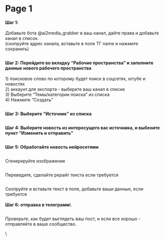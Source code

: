 # Page 1

**Шаг 1:**\
\
Добавьте бота @ai2media\_grabber в ваш канал, дайте права и добавьте канал в список.\
(скопруйте адрес канала, вставьте в поле ТГ name и нажмите сохранить)

<figure><img src="https://lh7-us.googleusercontent.com/93SpGg72PQUzRcUfjLb9BncTMbwn_fzGGlSE_AIQkVBJd2KmcLxxKuSYNw10jIAV2CquSsGYKZ4w9KYg-iygVCJT2-n2PWVmyjrrrVgeiflK0Bj3J0eJAX0dejKxUdVpxIS4XJ-Oh3bD977Xi_l94Z4" alt=""><figcaption></figcaption></figure>

**Шаг 2: Перейдите во вкладку “Рабочие пространства” и заполните данные нового рабочего пространства**\
\
1\) поисковое слово по которому будет поиск в соцсетях, ютубе и новостях\
2\) аккаунт для экспорта - выберите ваш канал в списке\
3\) Выберите “Темы/категории поиска” из списка\
4\) Нажмите “Создать”

<figure><img src="https://lh7-us.googleusercontent.com/F_zKv1bY-wwXbB13ZJ_B1ti51GtsiCC1wqfRXYjbiKFXm0-w0frG7qUHhQyMC7QpDLfKSvrX4QxFB3v_mEDU7aq9OwjPenzqVv06x8_PTxRDx0LD1lhy_nhT39BDXm282_mI3rTVpUMr75t3Od81VuU" alt=""><figcaption></figcaption></figure>

**Шаг 3: Выберите “Источник” из списка**

<figure><img src="https://lh7-us.googleusercontent.com/Mup-RZVXO7jBkCweREuK5l1KnpXt3o7W1A1gqM7yVwmU_5Uh8TV8kfunv9NSmacAXdrD--RjvsBTYKAzDCbzOzkY1sLRVXu5D2e7YtWENLwXLAsTjEvDNk_CH2qxFjAkwJE8v0-8vqEk5gFPPPey3Fk" alt=""><figcaption></figcaption></figure>

**Шаг 4: Выберите новость из интересущего вас источника, и выбеоите пункт “Изменить и отправить"**

<figure><img src="https://lh7-us.googleusercontent.com/D_po_s_i26O9IIyUZ_zkW9mN3ax-NW6ncsv3l0OYkSaxMNY-JkY1VIZhp185OU8WhOaUia21gdQyrYsWIK0v8jZEAj8oeoQvioiDzLEh-7qr9kHPGsOS8sqvpu9zkOrIRxfxAkI15EAOrZyemjcbwwI" alt=""><figcaption></figcaption></figure>

**Шаг 5: Обработайте новость нейросетями**

<figure><img src="https://lh7-us.googleusercontent.com/5lWV1bWpU5mZ1aQ9nZEWPNgy8ALrwJEkZ9SYx4PY8sYL4hTIurcmhEb7dDwY_xl6SBzM-veD_w4JT44JAuHJ7D37qLdhvob2oVBz0JRI940D0uWiVyLdz83RxTxxiMlCMx12ez-Rm7XSW7bOvyN_yZw" alt=""><figcaption></figcaption></figure>

Сгенерируйте изображение

<figure><img src="https://lh7-us.googleusercontent.com/HTBQjh878WfcS4rCsDgh5qOy6hanIgc2zmx_QM-ZWKyDq9PK2Vrb8wCkOnOXXG_Hzkw8YKszQGfqnv8MlwDAwDoDUVB1PxepVDNRzfmQeIJ2mdVwGIS88xPl2JL31fKCAx5st6ZfNGYsuZXdxYzEYXg" alt=""><figcaption></figcaption></figure>

Переведите, сделайте рерайт текста если требуется

<figure><img src="https://lh7-us.googleusercontent.com/TYN0oaT4udn5aR9xnYfGWr5uKMCYYTrCRUIpXDgDnCTz1BvtMnENNBODBhOyzRM9KxZ5GiEUhGMppAYx51e9XUvZwf7rNV3kn-5FyhxKbrqHZJiq7f0iLrrvYIxpyRn0pTx3lpU_IB3Eig57xmjFSg0" alt=""><figcaption></figcaption></figure>

Скопруйте и вставьте текст в поле, добавьте ваши данные, если требуется\
\
**Шаг 6: отправка в телеграмм**\


<figure><img src="https://lh7-us.googleusercontent.com/Vhd6s0rPWM8LurA7Jh6-66w3Qpp07DH_cc4FF053LTy62RNaF3wGMt5BGnwzr5aYYbScBOWXiZZvFYwrwiShOaUI8_Gg_jcYqUFArohfT-2m3sytDCLGg49InC2lvLXJ-7718vOt-ox9hPby-3hamGw" alt=""><figcaption></figcaption></figure>

Проверьте, как будет выглядеть ваш пост, и если все хорошо - отправляйте в ваше сообщество.

\
